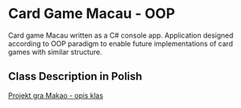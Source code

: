 # Card Game Macau - OOP

Card game Macau written as a C# console app.
Application designed according to OOP paradigm to enable future implementations of card games with similar structure.

## Class Description in Polish
[Projekt gra Makao - opis klas](https://docs.google.com/document/d/e/2PACX-1vSrCOnlO7oOBR6HftPwNfwy_MG1EV-KLNlRx1sEXmnULCrUPg2PslkiNqGSQuw6ymvu_uhyHoNSp2wy/pub)